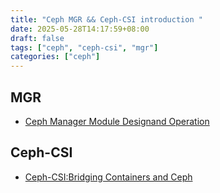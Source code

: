 ```yaml
---
title: "Ceph MGR && Ceph-CSI introduction "
date: 2025-05-28T14:17:59+08:00
draft: false
tags: ["ceph", "ceph-csi", "mgr"]
categories: ["ceph"]
---
```

## MGR
- [Ceph Manager Module Designand Operation](https://static.sched.com/hosted_files/ceph2024/76/Cephalocon2024_Ceph_Manager.pdf?_gl=1*qg83b5*_gcl_au*MTk4MTIxMDc0NS4xNzI5NTYzMDEw*FPAU*MTk4MTIxMDc0NS4xNzI5NTYzMDEw)

## Ceph-CSI

- [Ceph-CSI:Bridging Containers and Ceph](https://static.sched.com/hosted_files/ceph2023/ef/CephCSI.pdf?_gl=1*13j926j*_gcl_au*MzQxODQ2MzMzLjE3NDcyOTEyMjg.*FPAU*MzQxODQ2MzMzLjE3NDcyOTEyMjg)


